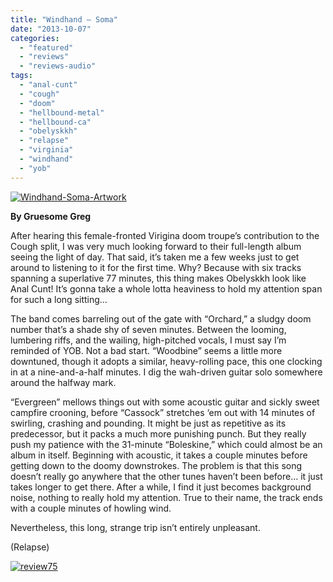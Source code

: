 ```yaml
---
title: "Windhand – Soma"
date: "2013-10-07"
categories: 
  - "featured"
  - "reviews"
  - "reviews-audio"
tags: 
  - "anal-cunt"
  - "cough"
  - "doom"
  - "hellbound-metal"
  - "hellbound-ca"
  - "obelyskkh"
  - "relapse"
  - "virginia"
  - "windhand"
  - "yob"
---
```


[![Windhand-Soma-Artwork](http://www.hellbound.ca/wp-content/uploads/2013/10/Windhand-Soma-Artwork.jpg)](http://www.hellbound.ca/wp-content/uploads/2013/10/Windhand-Soma-Artwork.jpg)

**By Gruesome Greg**

After hearing this female-fronted Virigina doom troupe’s contribution to the Cough split, I was very much looking forward to their full-length album seeing the light of day. That said, it’s taken me a few weeks just to get around to listening to it for the first time. Why? Because with six tracks spanning a superlative 77 minutes, this thing makes Obelyskkh look like Anal Cunt! It’s gonna take a whole lotta heaviness to hold my attention span for such a long sitting…

The band comes barreling out of the gate with “Orchard,” a sludgy doom number that’s a shade shy of seven minutes. Between the looming, lumbering riffs, and the wailing, high-pitched vocals, I must say I’m reminded of YOB. Not a bad start. “Woodbine” seems a little more downtuned, though it adopts a similar, heavy-rolling pace, this one clocking in at a nine-and-a-half minutes. I dig the wah-driven guitar solo somewhere around the halfway mark.

“Evergreen” mellows things out with some acoustic guitar and sickly sweet campfire crooning, before “Cassock” stretches ‘em out with 14 minutes of swirling, crashing and pounding. It might be just as repetitive as its predecessor, but it packs a much more punishing punch. But they really push my patience with the 31-minute “Boleskine,” which could almost be an album in itself. Beginning with acoustic, it takes a couple minutes before getting down to the doomy downstrokes. The problem is that this song doesn’t really go anywhere that the other tunes haven’t been before… it just takes longer to get there. After a while, I find it just becomes background noise, nothing to really hold my attention. True to their name, the track ends with a couple minutes of howling wind.

Nevertheless, this long, strange trip isn’t entirely unpleasant.

(Relapse)

[![review75](http://www.hellbound.ca/wp-content/uploads/2009/09/review75.png)](http://www.hellbound.ca/wp-content/uploads/2009/09/review75.png)
